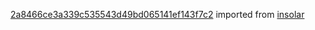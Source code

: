 [2a8466ce3a339c535543d49bd065141ef143f7c2](https://github.com/insolar/insolar/commit/2a8466ce3a339c535543d49bd065141ef143f7c2) imported from [insolar](https://github.com/insolar/insolar)
